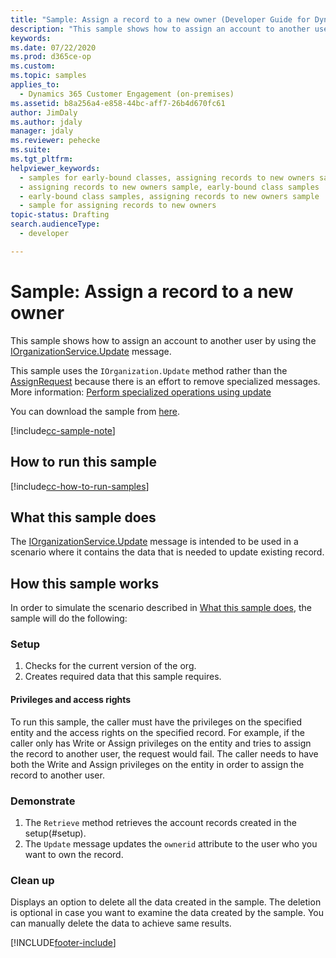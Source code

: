 ```yaml
---
title: "Sample: Assign a record to a new owner (Developer Guide for Dynamics 365 Customer Engagement)| MicrosoftDocs"
description: "This sample shows how to assign an account to another user by using the AssignRequest message"
keywords: 
ms.date: 07/22/2020
ms.prod: d365ce-op
ms.custom: 
ms.topic: samples
applies_to: 
  - Dynamics 365 Customer Engagement (on-premises)
ms.assetid: b8a256a4-e858-44bc-aff7-26b4d670fc61
author: JimDaly
ms.author: jdaly
manager: jdaly
ms.reviewer: pehecke
ms.suite: 
ms.tgt_pltfrm: 
helpviewer_keywords: 
  - samples for early-bound classes, assigning records to new owners sample
  - assigning records to new owners sample, early-bound class samples
  - early-bound class samples, assigning records to new owners sample
  - sample for assigning records to new owners
topic-status: Drafting
search.audienceType: 
  - developer

---
```


# Sample: Assign a record to a new owner

This sample shows how to assign an account to another user by using the [IOrganizationService.Update](https://docs.microsoft.com/dotnet/api/microsoft.xrm.sdk.iorganizationservice.update?view=dynamics-general-ce-9) message.

This sample uses the `IOrganization.Update` method rather than the [AssignRequest](https://docs.microsoft.com/dotnet/api/microsoft.crm.sdk.messages.assignrequest?view=dynamics-general-ce-9) because there is an effort to remove specialized messages. More information: [Perform specialized operations using update](https://docs.microsoft.com/powerapps/developer/common-data-service/special-update-operation-behavior)

You can download the sample from [here](https://github.com/microsoft/PowerApps-Samples/tree/master/cds/orgsvc/C%23/AssignRecordToNewOwner).

[!include[cc-sample-note](../includes/cc-sample-note.md)]

## How to run this sample

[!include[cc-how-to-run-samples](../includes/cc-how-to-run-PA-samples.md)]

## What this sample does

The [IOrganizationService.Update](https://docs.microsoft.com/dotnet/api/microsoft.xrm.sdk.iorganizationservice.update?view=dynamics-general-ce-9) message is intended to be used in a scenario where it contains the data that is needed to update existing record.

## How this sample works

In order to simulate the scenario described in [What this sample does](#what-this-sample-does), the sample will do the following:

### Setup

1. Checks for the current version of the org. 
1. Creates required data that this sample requires.

#### Privileges and access rights
To run this sample, the caller must have the privileges on the specified entity and the access rights on the specified record. For example, if the caller only has Write or Assign privileges on the entity and tries to assign the record to another user, the request would fail.  The caller needs to have both the Write and Assign privileges on the entity in order to assign the record to another user.

### Demonstrate

1. The `Retrieve` method retrieves the account records created in the setup(#setup).
1. The `Update` message updates the `ownerid` attribute to the user who you want to own the record. 

### Clean up

Displays an option to delete all the data created in the sample. The deletion is optional in case you want to examine the data created by the sample. You can manually delete the data to achieve same results.


[!INCLUDE[footer-include](../../../../includes/footer-banner.md)]
